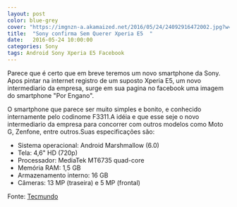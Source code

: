 ```yaml
---
layout: post
color: blue-grey
cover: "https://imgnzn-a.akamaized.net/2016/05/24/24092916472002.jpg?w=1040"
title:  "Sony confirma Sem Querer Xperia E5  "
date:   2016-05-24 10:00:00
categories: Sony
tags: Android Sony Xperia E5 Facebook
---
```

Parece que é certo que em breve teremos um novo smartphone da Sony. Apos pintar na internet registro de um suposto Xperia E5, um novo intermediario da empresa, surge em sua pagina no facebook uma imagem do smartphone "Por Engano".

O smartphone que parece ser muito simples e bonito, e conhecido internamente pelo codinome F3311.A idéia e que esse seje o novo intermediario da empresa para concorrer com outros modelos como Moto G, Zenfone, entre outros.Suas especificações são:

<ul>
<li>Sistema operacional: Android Marshmallow (6.0)</li>
<li>Tela: 4,6" HD (720p)</li>
<li>Processador: MediaTek MT6735 quad-core</li>
<li>Memória RAM: 1,5 GB</li>
<li>Armazenamento interno: 16 GB</li>
<li>Câmeras: 13 MP (traseira) e 5 MP (frontal)</li>
</ul>

Fonte: <a href="http://www.tecmundo.com.br/sony/105152-querer-sony-confirma-smartphone-xperia-e5-facebook.htm">Tecmundo</a>
